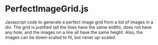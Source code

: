 # PerfectImageGrid.js

Javascript code to generate a perfect image grid from a list of images in a div.
The grid is justified (all the lines have the same width), does not have any hole,
and the images on a line all have the same height.
Also, the images can be down-scaled to fit, but never up-scaled.

